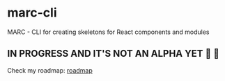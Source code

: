 # marc-cli
MARC - CLI for creating skeletons for React components and modules

## IN PROGRESS AND IT'S NOT AN ALPHA YET 👷 🚧
Check my roadmap: [roadmap](https://github.com/wapgear/marc-cli/blob/master/ROADMAP.md)
